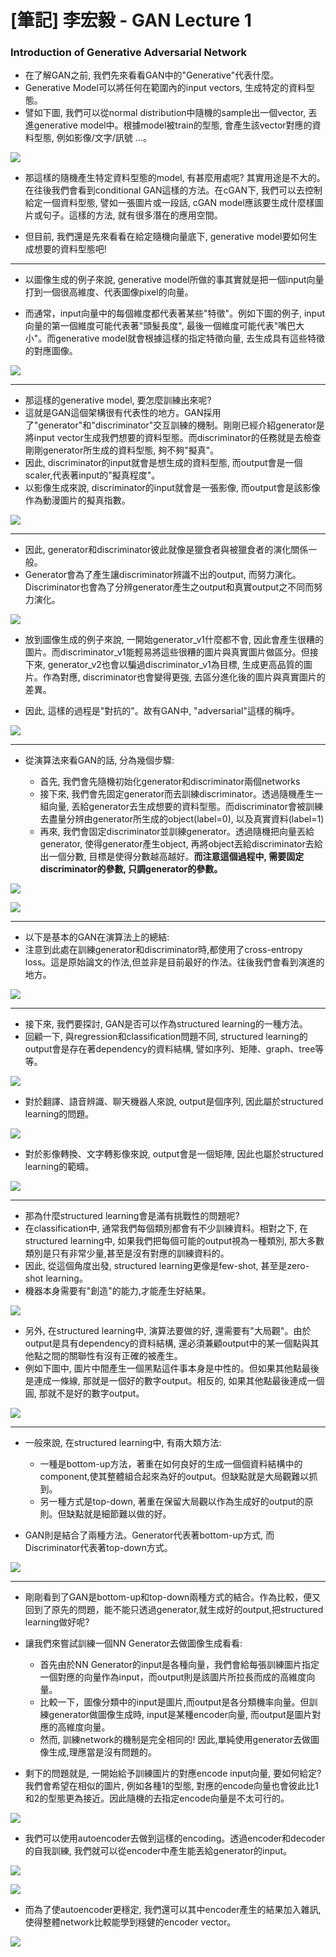 # [筆記] 李宏毅 - GAN Lecture 1

### Introduction of Generative Adversarial Network

- 在了解GAN之前, 我們先來看看GAN中的"Generative"代表什麼。
- Generative Model可以將任何在範圍內的input vectors, 生成特定的資料型態。
- 譬如下圖, 我們可以從normal distribution中隨機的sample出一個vector, 丟進generative model中。根據model被train的型態, 會產生該vector對應的資料型態, 例如影像/文字/訊號 ...。

![](https://i.imgur.com/eI4Qc3f.png)

- 那這樣的隨機產生特定資料型態的model, 有甚麼用處呢? 其實用途是不大的。在往後我們會看到conditional GAN這樣的方法。在cGAN下, 我們可以去控制給定一個資料型態, 譬如一張圖片或一段話, cGAN model應該要生成什麼樣圖片或句子。這樣的方法, 就有很多潛在的應用空間。

- 但目前, 我們還是先來看看在給定隨機向量底下, generative model要如何生成想要的資料型態吧!

-----------------------------------------------------------

- 以圖像生成的例子來說, generative model所做的事其實就是把一個input向量打到一個很高維度、代表圖像pixel的向量。

- 而通常，input向量中的每個維度都代表著某些"特徵"。例如下圖的例子, input向量的第一個維度可能代表著"頭髮長度", 最後一個維度可能代表"嘴巴大小"。而generative model就會根據這樣的指定特徵向量, 去生成具有這些特徵的對應圖像。

![](https://i.imgur.com/p3jA3z8.png)

-----------------------------------------------------------

- 那這樣的generative model, 要怎麼訓練出來呢? 
- 這就是GAN這個架構很有代表性的地方。GAN採用了"generator"和"discriminator"交互訓練的機制。剛剛已經介紹generator是將input vector生成我們想要的資料型態。而discriminator的任務就是去檢查剛剛generator所生成的資料型態, 夠不夠"擬真"。
- 因此, discriminator的input就會是想生成的資料型態, 而output會是一個scaler,代表著input的"擬真程度"。
- 以影像生成來說, discriminator的input就會是一張影像, 而output會是該影像作為動漫圖片的擬真指數。


![](https://i.imgur.com/F311Tsb.png)

------------------------------------------------------------

- 因此, generator和discriminator彼此就像是獵食者與被獵食者的演化關係一般。
- Generator會為了產生讓discriminator辨識不出的output, 而努力演化。Discriminator也會為了分辨generator產生之output和真實output之不同而努力演化。

![](https://i.imgur.com/j3OaZcY.png)

- 放到圖像生成的例子來說, 一開始generator_v1什麼都不會, 因此會產生很糟的圖片。而discriminator_v1能輕易將這些很糟的圖片與真實圖片做區分。但接下來, generator_v2也會以騙過discriminator_v1為目標, 生成更高品質的圖片。作為對應, discriminator也會變得更強, 去區分進化後的圖片與真實圖片的差異。

- 因此, 這樣的過程是"對抗的"。故有GAN中, "adversarial"這樣的稱呼。

![](https://i.imgur.com/GcEXjWO.png)

-----------------------------------------------------------------

- 從演算法來看GAN的話, 分為幾個步驟:

    - 首先, 我們會先隨機初始化generator和discriminator兩個networks
    - 接下來, 我們會先固定generator而去訓練discriminator。透過隨機產生一組向量, 丟給generator去生成想要的資料型態。而discriminator會被訓練去盡量分辨由generator所生成的object(label=0), 以及真實資料(label=1)
    - 再來, 我們會固定discriminator並訓練generator。透過隨機把向量丟給generator, 使得generator產生object, 再將object丟給discriminator去給出一個分數, 目標是使得分數越高越好。**而注意這個過程中, 需要固定discriminator的參數, 只調generator的參數。**

![](https://i.imgur.com/lI0vq1U.png)

![](https://i.imgur.com/NZylK5W.png)

----------------------------------------

- 以下是基本的GAN在演算法上的總結:
- 注意到此處在訓練generator和discriminator時,都使用了cross-entropy loss。這是原始論文的作法,但並非是目前最好的作法。往後我們會看到演進的地方。

![](https://i.imgur.com/uIl1TbY.png)

----------------------------------------

- 接下來, 我們要探討, GAN是否可以作為structured learning的一種方法。
- 回顧一下, 與regression和classification問題不同, structured learning的output會是存在著dependency的資料結構, 譬如序列、矩陣、graph、tree等等。

![](https://i.imgur.com/FLOdH45.png)

- 對於翻譯、語音辨識、聊天機器人來說, output是個序列, 因此屬於structured learning的問題。 

![](https://i.imgur.com/NYjsWMB.png)

- 對於影像轉換、文字轉影像來說, output會是一個矩陣, 因此也屬於structured learning的範疇。

![](https://i.imgur.com/lRe4SPB.png)

------------------------------------------------------------

- 那為什麼structured learning會是滿有挑戰性的問題呢? 
- 在classification中, 通常我們每個類別都會有不少訓練資料。相對之下, 在structured learning中, 如果我們把每個可能的output視為一種類別, 那大多數類別是只有非常少量,甚至是沒有對應的訓練資料的。
- 因此, 從這個角度出發, structured learning更像是few-shot, 甚至是zero-shot learning。
- 機器本身需要有"創造"的能力,才能產生好結果。

![](https://i.imgur.com/PEbRqBE.png)

- 另外, 在structured learning中, 演算法要做的好, 還需要有"大局觀"。由於output是具有dependency的資料結構, 還必須兼顧output中的某一個點與其他點之間的關聯性有沒有正確的被產生。
- 例如下圖中, 圖片中間產生一個黑點這件事本身是中性的。但如果其他點最後是連成一條線, 那就是一個好的數字output。相反的, 如果其他點最後連成一個圓, 那就不是好的數字output。

![](https://i.imgur.com/yYnnLcd.png)

--------------------------------------------------------

- 一般來說, 在structured learning中, 有兩大類方法:

    - 一種是bottom-up方法，著重在如何良好的生成一個個資料結構中的component,使其整體組合起來為好的output。但缺點就是大局觀難以抓到。
    - 另一種方式是top-down, 著重在保留大局觀以作為生成好的output的原則。但缺點就是細節難以做的好。
- GAN則是結合了兩種方法。Generator代表著bottom-up方式, 而Discriminator代表著top-down方式。 

![](https://i.imgur.com/b2kGZzW.png)

-----------------------------------------------

- 剛剛看到了GAN是bottom-up和top-down兩種方式的結合。作為比較，便又回到了原先的問題，能不能只透過generator,就生成好的output,把structured learning做好呢?
- 讓我們來嘗試訓練一個NN Generator去做圖像生成看看:

    - 首先由於NN Generator的input是各種向量，我們會給每張訓練圖片指定一個對應的向量作為input，而output則是該圖片所拉長而成的高維度向量。
    - 比較一下，圖像分類中的input是圖片,而output是各分類機率向量。但訓練generator做圖像生成時, input是某種encoder向量, 而output是圖片對應的高維度向量。
    - 然而, 訓練network的機制是完全相同的! 因此,單純使用generator去做圖像生成,理應當是沒有問題的。

- 剩下的問題就是, 一開始給予訓練圖片的對應encode input向量, 要如何給定? 我們會希望在相似的圖片, 例如各種1的型態, 對應的encode向量也會彼此比1和2的型態更為接近。因此隨機的去指定encode向量是不太可行的。

![](https://i.imgur.com/Wut3NND.png)

- 我們可以使用autoencoder去做到這樣的encoding。透過encoder和decoder的自我訓練, 我們就可以從encoder中產生能丟給generator的input。

![](https://i.imgur.com/vDkRFdk.png)

![](https://i.imgur.com/536pATQ.png)

- 而為了使autoencoder更穩定, 我們還可以其中encoder產生的結果加入雜訊, 使得整體network比較能學到穩健的encoder vector。

![](https://i.imgur.com/KRRnBu6.png)
